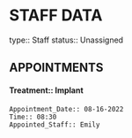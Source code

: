 # STAFF DATA
type:: Staff
status:: Unassigned

## APPOINTMENTS
#### Treatment:: Implant
	Appointment_Date:: 08-16-2022
	Time:: 08:30 
	Appointed_Staff:: Emily